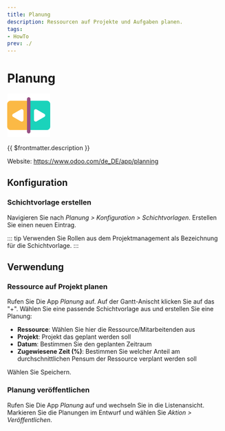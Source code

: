 ```yaml
---
title: Planung
description: Ressourcen auf Projekte und Aufgaben planen.
tags:
- HowTo
prev: ./
---
```

# Planung
![icons_odoo_planning](attachments/icons_odoo_planning.png)

{{ $frontmatter.description }}

Website: <https://www.odoo.com/de_DE/app/planning>

## Konfiguration

### Schichtvorlage erstellen

Navigieren Sie nach *Planung > Konfiguration > Schichtvorlagen*. Erstellen Sie einen neuen Eintrag.

::: tip
Verwenden Sie Rollen aus dem Projektmanagement als Bezeichnung für die Schichtvorlage.
:::

## Verwendung

### Ressource auf Projekt planen

Rufen Sie Die App *Planung* auf. Auf der Gantt-Anischt klicken Sie auf das "+". Wählen Sie eine passende Schichtvorlage aus und erstellen Sie eine Planung:

* **Ressource**: Wählen Sie hier die Ressource/Mitarbeitenden aus
* **Projekt**: Projekt das geplant werden soll
* **Datum**: Bestimmen Sie den geplanten Zeitraum
* **Zugewiesene Zeit (%)**: Bestimmen Sie welcher Anteil am durchschnittlichen Pensum der Ressource verplant werden soll

Wählen Sie Speichern.

### Planung veröffentlichen

Rufen Sie Die App *Planung* auf und wechseln Sie in die Listenansicht. Markieren Sie die Planungen im Entwurf und wählen Sie *Aktion > Veröffentlichen*.
